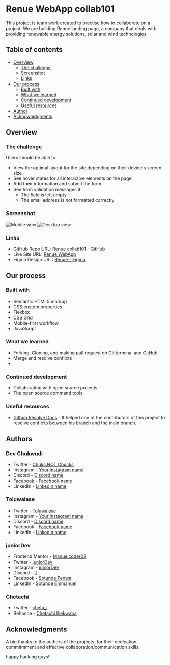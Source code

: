 # Renue WebApp collab101

This project is team work created to practise how to collaborate on a project.
We are building Renue landing page, a company that deals with providing renewable energy solutions, solar and wind technologies

## Table of contents

- [Overview](#overview)
  - [The challenge](#the-challenge)
  - [Screenshot](#screenshot)
  - [Links](#links)
- [Our process](#our-process)
  - [Built with](#built-with)
  - [What we learned](#what-we-learned)
  - [Continued development](#continued-development)
  - [Useful resources](#useful-resources)
- [Author](#author)
- [Acknowledgments](#acknowledgments)

## Overview

### The challenge

Users should be able to:

- View the optimal layout for the site depending on their device's screen size
- See hover states for all interactive elements on the page
- Add their information and submit the form.
- See form validation messages if:
  - The field is left empty
  - The email address is not formatted correctly

### Screenshot

![Mobile view](the-link-go-here)
![Desktop view](the-link-go-here)

### Links

- GitHub Repo URL: [Renue collab101 - GitHub](https://github.com/Donchuks02/collab101)
- Live Site URL: [Renue WebApp](https://colab001.netlify.app/)
- Figma Design URL: [Renue - Figma](https://www.figma.com/file/NqJB2JZGJvFxt5Hw4W7Fsj/Untitled?type=design&node-id=0%3A131&mode=design&t=ODB9gOxKIS1RPXwJ-1)

## Our process

### Built with

- Semantic HTML5 markup
- CSS custom properties
- Flexbox
- CSS Grid
- Mobile-first workflow
- JavaScript

### What we learned

- Forking, Cloning, and making pull request on Git terminal and GitHub
- Merge and resolve conflicts
-

### Continued development

- Collaborating with open source projects
- The open source command tools

### Useful resources

- [Github Resolve Docs](https://docs.github.com/en/pull-requests/collaborating-with-pull-requests/addressing-merge-conflicts/resolving-a-merge-conflict-on-github) - It helped one of the contributors of this project to resolve conflicts between his branch and the main branch.

## Authors

### Dev Chukwudi

- Twitter - [Chuks NOT Chucks](https://twitter.com/Dev_Chukwudi)
- Instagram - [Your instagram name](instagram-link)
- Discord - [Discord name](discord-link)
- Facebook - [Facebook name](facebook-link)
- LinkedIn - [LinkedIn name](linkedin-link)

### Toluwalase

- Twitter - [Toluwalase](https://twitter.com/__onlychild)
- Instagram - [Your instagram name](instagram-link)
- Discord - [Discord name](discord-link)
- Facebook - [Facebook name](facebook-link)
- LinkedIn - [LinkedIn name](linkedin-link)

### juniorDev

- Frontend Mentor - [Manuelcoder02](https://www.frontendmentor.io/profile/Manuelcoder02)
- Twitter - [juniorDev](https://www.twitter.com/sotundenuel)
- Instagram - [juniorDev](https://www.instagram.com/_junior.dev/)
- Discord - []
- Facebook - [Sotunde Fenwa](https://facebook.com/sotunde.emmanuel.7)
- LinkedIn - [Sotunde Emmanuel](https://www.linkedin.com/in/sotunde-emmanuel)

### Chetachi

- Twitter - [cheta_i](https://x.com/cheta_i?t=hZbtFJkPBL-vjAXIuNjePw&s=09)
- Behance - [Chetachi Ihekwaba](https://www.behance.net/chetachiihekwaba)

## Acknowledgments

A big thanks to the authors of the projects, for their dedication, commitmment and effective collaboration/communication skills.

happy hacking guys!! 
